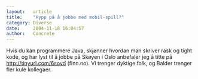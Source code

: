 ```yaml
---
layout:   article
title:    "Hypp på å jobbe med mobil-spill?"
category: Diverse
date:     2004-11-18 16:04:57
author:   Concrete
---
```

Hvis du kan programmere Java, skjønner hvordan man skriver rask og tight
kode, og har lyst til å jobbe på Skøyen i Oslo anbefaler jeg å titte på
<http://tinyurl.com/6sovd> (finn.no). Vi trenger dyktige folk, og Balder
trenger fler kule kollegaer.


